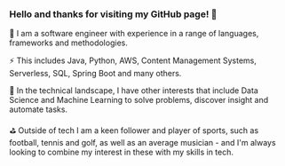 ### Hello and thanks for visiting my GitHub page! 👋

👨 I am a software engineer with experience in a range of languages, frameworks and methodologies.

⚡ This includes Java, Python, AWS, Content Management Systems, Serverless, SQL, Spring Boot and many others.

🌱 In the technical landscape, I have other interests that include Data Science and Machine Learning to solve problems, discover insight and automate tasks.

⛳ Outside of tech I am a keen follower and player of sports, such as football, tennis and golf, as well as an average musician - and I'm always looking to combine my interest in these with my skills in tech.  

<!--
**kevendi/kevendi** is a ✨ _special_ ✨ repository because its `README.md` (this file) appears on your GitHub profile.

Here are some ideas to get you started:

- 🔭 I’m currently working on ...
- 🌱 I’m currently learning ...
- 👯 I’m looking to collaborate on ...
- 🤔 I’m looking for help with ...
- 💬 Ask me about ...
- 📫 How to reach me: ...
- 😄 Pronouns: ...
- ⚡ Fun fact: ...
-->
